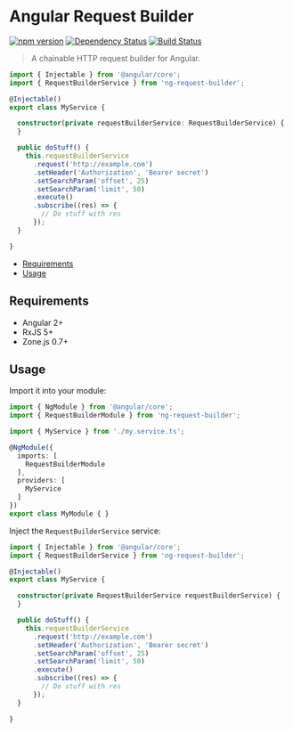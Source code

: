 # Angular Request Builder

[![npm version](https://badge.fury.io/js/ng-request-builder.svg)](https://badge.fury.io/js/ng-request-builder)
[![Dependency Status](https://gemnasium.com/badges/github.com/AlphaHydrae/ng-request-builder.svg)](https://gemnasium.com/github.com/AlphaHydrae/ng-request-builder)
[![Build Status](https://travis-ci.org/AlphaHydrae/ng-request-builder.svg?branch=master)](https://travis-ci.org/AlphaHydrae/ng-request-builder)

> A chainable HTTP request builder for Angular.

```ts
import { Injectable } from '@angular/core';
import { RequestBuilderService } from 'ng-request-builder';

@Injectable()
export class MyService {

  constructor(private requestBuilderService: RequestBuilderService) {
  }

  public doStuff() {
    this.requestBuilderService
      .request('http://example.com')
      .setHeader('Authorization', 'Bearer secret')
      .setSearchParam('offset', 25)
      .setSearchParam('limit', 50)
      .execute()
      .subscribe((res) => {
        // Do stuff with res
      });
  }

}
```





<!-- START doctoc generated TOC please keep comment here to allow auto update -->
<!-- DON'T EDIT THIS SECTION, INSTEAD RE-RUN doctoc TO UPDATE -->


- [Requirements](#requirements)
- [Usage](#usage)

<!-- END doctoc generated TOC please keep comment here to allow auto update -->





## Requirements

* Angular 2+
* RxJS 5+
* Zone.js 0.7+





## Usage

Import it into your module:

```ts
import { NgModule } from '@angular/core';
import { RequestBuilderModule } from 'ng-request-builder';

import { MyService } from './my.service.ts';

@NgModule({
  imports: [
    RequestBuilderModule
  ],
  providers: [
    MyService
  ]
})
export class MyModule { }
```

Inject the `RequestBuilderService` service:

```ts
import { Injectable } from '@angular/core';
import { RequestBuilderService } from 'ng-request-builder';

@Injectable()
export class MyService {

  constructor(private RequestBuilderService requestBuilderService) {
  }

  public doStuff() {
    this.requestBuilderService
      .request('http://example.com')
      .setHeader('Authorization', 'Bearer secret')
      .setSearchParam('offset', 25)
      .setSearchParam('limit', 50)
      .execute()
      .subscribe((res) => {
        // Do stuff with res
      });
  }

}
```
